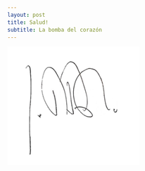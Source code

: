 ```yaml
---
layout: post
title: Salud!
subtitle: La bomba del corazón
---
```


<img src="/img/signature.jpg" width="300" height="269" />
